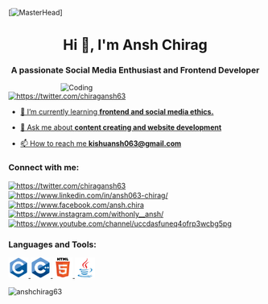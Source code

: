 [![MasterHead](https://1.bp.blogspot.com/-7A4WynwLsMw/XbBpCXG8fHI/AAAAAAAAMt4/uOa1bpLskYgrwGbllhSu2SDj_Mig8SXJQCLcBGAsYHQ/s1600/2000_600px.gif)]
<h1 align="center">Hi 👋, I'm Ansh Chirag</h1>
<h3 align="center">A passionate Social Media Enthusiast and Frontend Developer</h3>
<img align="right" alt="Coding" width="400" src="https://media.licdn.com/dms/image/D4D12AQG2-3Vm_jyYIw/article-cover_image-shrink_600_2000/0/1693753179836?e=2147483647&v=beta&t=XR0NwEBapgyMfEor_5WiyLKiyQzwoPKtp6EKkXY_zpQ">

<p align="left"> <a href="https://twitter.com/https://twitter.com/chiragansh63" target="blank">
  <img src="https://img.shields.io/twitter/follow/https://twitter.com/chiragansh63?logo=twitter&style=for-the-badge" alt="https://twitter.com/chiragansh63" /> </p>

- 🌱 I’m currently learning **frontend and social media ethics.**

- 💬 Ask me about **content creating and website development**

- 📫 How to reach me **kishuansh063@gmail.com**

<h3 align="left">Connect with me:</h3>
<p align="left">
<a href="https://twitter.com/https://twitter.com/chiragansh63" target="blank"><img align="center" src="https://raw.githubusercontent.com/rahuldkjain/github-profile-readme-generator/master/src/images/icons/Social/twitter.svg" alt="https://twitter.com/chiragansh63" height="30" width="40" /></a>
<a href="https://linkedin.com/in/https://www.linkedin.com/in/ansh063-chirag/" target="blank"><img align="center" src="https://raw.githubusercontent.com/rahuldkjain/github-profile-readme-generator/master/src/images/icons/Social/linked-in-alt.svg" alt="https://www.linkedin.com/in/ansh063-chirag/" height="30" width="40" /></a>
<a href="https://fb.com/https://www.facebook.com/ansh.chira" target="blank"><img align="center" src="https://raw.githubusercontent.com/rahuldkjain/github-profile-readme-generator/master/src/images/icons/Social/facebook.svg" alt="https://www.facebook.com/ansh.chira" height="30" width="40" /></a>
<a href="https://instagram.com/https://www.instagram.com/withonly__ansh/" target="blank"><img align="center" src="https://raw.githubusercontent.com/rahuldkjain/github-profile-readme-generator/master/src/images/icons/Social/instagram.svg" alt="https://www.instagram.com/withonly__ansh/" height="30" width="40" /></a>
<a href="https://www.youtube.com/c/https://www.youtube.com/channel/uccdasfuneq4ofrp3wcbg5pg" target="blank"><img align="center" src="https://raw.githubusercontent.com/rahuldkjain/github-profile-readme-generator/master/src/images/icons/Social/youtube.svg" alt="https://www.youtube.com/channel/uccdasfuneq4ofrp3wcbg5pg" height="30" width="40" /></a>
</p>

<h3 align="left">Languages and Tools:</h3>
<p align="left"> <a href="https://www.cprogramming.com/" target="_blank" rel="noreferrer"> <img src="https://raw.githubusercontent.com/devicons/devicon/master/icons/c/c-original.svg" alt="c" width="40" height="40"/> </a> <a href="https://www.w3schools.com/cpp/" target="_blank" rel="noreferrer"> <img src="https://raw.githubusercontent.com/devicons/devicon/master/icons/cplusplus/cplusplus-original.svg" alt="cplusplus" width="40" height="40"/> </a> <a href="https://www.w3.org/html/" target="_blank" rel="noreferrer"> <img src="https://raw.githubusercontent.com/devicons/devicon/master/icons/html5/html5-original-wordmark.svg" alt="html5" width="40" height="40"/> </a> <a href="https://www.java.com" target="_blank" rel="noreferrer"> <img src="https://raw.githubusercontent.com/devicons/devicon/master/icons/java/java-original.svg" alt="java" width="40" height="40"/> </a> </p>

<p><img align="center" src="https://github-readme-stats.vercel.app/api/top-langs?username=anshchirag63&show_icons=true&locale=en&layout=compact" alt="anshchirag63" /></p>
